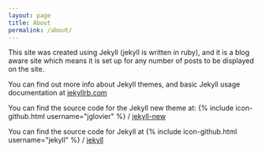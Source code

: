 ```yaml
---
layout: page
title: About
permalink: /about/
---
```

This site was created using Jekyll (jekyll is written in ruby), and it is a blog aware site which means it is set up for any number of posts to be displayed on the site.

You can find out more info about Jekyll themes, and basic Jekyll usage documentation at [jekyllrb.com](http://jekyllrb.com/)

You can find the source code for the Jekyll new theme at:
{% include icon-github.html username="jglovier" %} /
[jekyll-new](https://github.com/jglovier/jekyll-new)

You can find the source code for Jekyll at
{% include icon-github.html username="jekyll" %} /
[jekyll](https://github.com/jekyll/jekyll)
